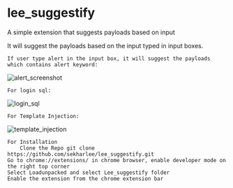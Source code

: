 # lee_suggestify
A simple extension that suggests payloads based on input

It will suggest the payloads based on the input typed in input boxes. 

	If user type alert in the input box, it will suggest the payloads which contains alert keyword:
![alert_screenshot](https://user-images.githubusercontent.com/51740389/213888672-9ae37f0f-849b-4fcc-852a-b3f3c3b8c3f1.png)

	For login sql:
  ![login_sql](https://user-images.githubusercontent.com/51740389/213888761-b99457f5-9cb8-45c0-b21e-a23bee89cece.png)
	
	For Template Injection:
  ![template_injection](https://user-images.githubusercontent.com/51740389/213888783-6875e486-f22e-4b88-86dd-a37faae20bb0.png)

	For Installation
        Clone the Repo git clone https://github.com/sekharlee/lee_suggestify.git
	Go to chrome://extensions/ in chrome browser, enable developer mode on the right top corner
	Select Loadunpacked and select Lee_suggestify folder
	Enable the extension from the chrome extension bar
